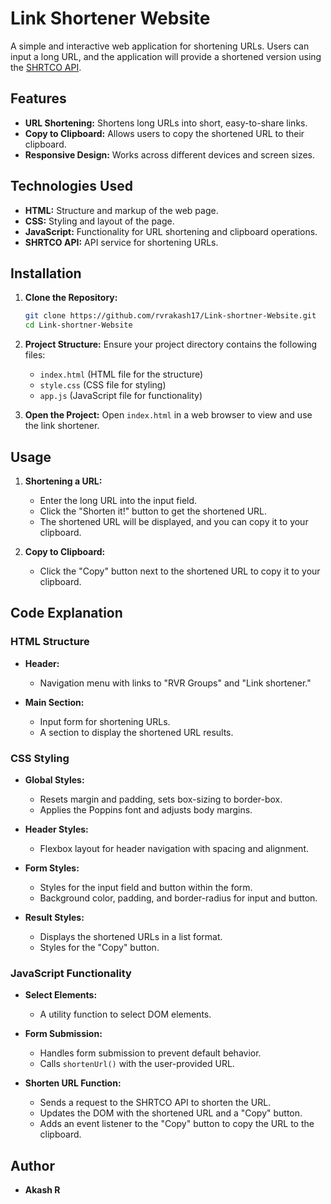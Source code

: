 # Link Shortener Website

A simple and interactive web application for shortening URLs. Users can input a long URL, and the application will provide a shortened version using the [SHRTCO API](https://shrtco.de/).

## Features

- **URL Shortening:** Shortens long URLs into short, easy-to-share links.
- **Copy to Clipboard:** Allows users to copy the shortened URL to their clipboard.
- **Responsive Design:** Works across different devices and screen sizes.

## Technologies Used

- **HTML:** Structure and markup of the web page.
- **CSS:** Styling and layout of the page.
- **JavaScript:** Functionality for URL shortening and clipboard operations.
- **SHRTCO API:** API service for shortening URLs.

## Installation

1. **Clone the Repository:**
   ```sh
   git clone https://github.com/rvrakash17/Link-shortner-Website.git
   cd Link-shortner-Website
   ```

2. **Project Structure:**
   Ensure your project directory contains the following files:
   - `index.html` (HTML file for the structure)
   - `style.css` (CSS file for styling)
   - `app.js` (JavaScript file for functionality)

3. **Open the Project:**
   Open `index.html` in a web browser to view and use the link shortener.

## Usage

1. **Shortening a URL:**
   - Enter the long URL into the input field.
   - Click the "Shorten it!" button to get the shortened URL.
   - The shortened URL will be displayed, and you can copy it to your clipboard.

2. **Copy to Clipboard:**
   - Click the "Copy" button next to the shortened URL to copy it to your clipboard.

## Code Explanation

### HTML Structure

- **Header:**
  - Navigation menu with links to "RVR Groups" and "Link shortener."

- **Main Section:**
  - Input form for shortening URLs.
  - A section to display the shortened URL results.

### CSS Styling

- **Global Styles:**
  - Resets margin and padding, sets box-sizing to border-box.
  - Applies the Poppins font and adjusts body margins.

- **Header Styles:**
  - Flexbox layout for header navigation with spacing and alignment.

- **Form Styles:**
  - Styles for the input field and button within the form.
  - Background color, padding, and border-radius for input and button.

- **Result Styles:**
  - Displays the shortened URLs in a list format.
  - Styles for the "Copy" button.

### JavaScript Functionality

- **Select Elements:**
  - A utility function to select DOM elements.

- **Form Submission:**
  - Handles form submission to prevent default behavior.
  - Calls `shortenUrl()` with the user-provided URL.

- **Shorten URL Function:**
  - Sends a request to the SHRTCO API to shorten the URL.
  - Updates the DOM with the shortened URL and a "Copy" button.
  - Adds an event listener to the "Copy" button to copy the URL to the clipboard.

## Author

- **Akash R**

